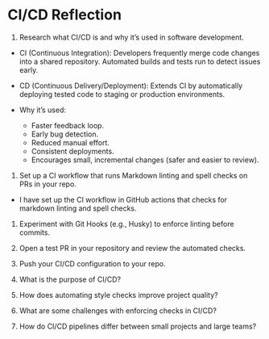 # CI/CD Reflection

1. Research what CI/CD is and why it’s used in software development.

- CI (Continuous Integration): Developers frequently merge code changes into a
  shared repository. Automated builds and tests run to detect issues early.
- CD (Continuous Delivery/Deployment): Extends CI by automatically deploying
  tested code to staging or production environments.

- Why it’s used:
  - Faster feedback loop.
  - Early bug detection.
  - Reduced manual effort.
  - Consistent deployments.
  - Encourages small, incremental changes (safer and easier to review).

1. Set up a CI workflow that runs Markdown linting and spell checks on PRs in
   your repo.

- I have set up the CI workflow in GitHub actions that checks for markdown
linting and spell checks.

1. Experiment with Git Hooks (e.g., Husky) to enforce linting before commits.



1. Open a test PR in your repository and review the automated checks.

1. Push your CI/CD configuration to your repo.

1. What is the purpose of CI/CD?

1. How does automating style checks improve project quality?

1. What are some challenges with enforcing checks in CI/CD?

1. How do CI/CD pipelines differ between small projects and large teams?
